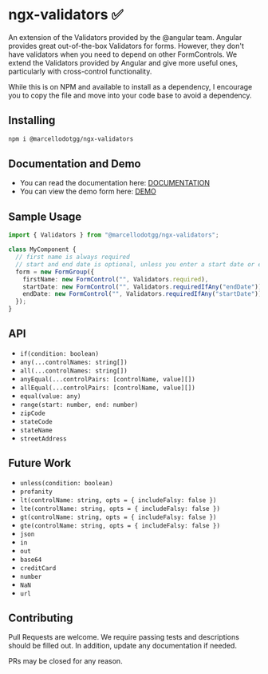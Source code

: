 # ngx-validators ✅️

An extension of the Validators provided by the @angular team. Angular provides great out-of-the-box Validators for forms. However, they don't have validators when you need to depend on other FormControls. We extend the Validators provided by Angular and give more useful ones, particularly with cross-control functionality.

While this is on NPM and available to install as a dependency, I encourage you to copy the file and move into your code base to avoid a dependency.

## Installing
```sh
npm i @marcellodotgg/ngx-validators
```

## Documentation and Demo
* You can read the documentation here: [DOCUMENTATION](https://marcellodotgg.github.io/ngx-validators/docs/)
* You can view the demo form here: [DEMO](https://marcellodotgg.github.io/ngx-validators) 

## Sample Usage
```ts
import { Validators } from "@marcellodotgg/ngx-validators";

class MyComponent {
  // first name is always required
  // start and end date is optional, unless you enter a start date or end date.
  form = new FormGroup({
    firstName: new FormControl("", Validators.required),
    startDate: new FormControl("", Validators.requiredIfAny("endDate")),
    endDate: new FormControl("", Validators.requiredIfAny("startDate")),
  });
}
```

## API
* `if(condition: boolean)`
* `any(...controlNames: string[])`
* `all(...controlNames: string[])`
* `anyEqual(...controlPairs: [controlName, value][])`
* `allEqual(...controlPairs: [controlName, value][])`
* `equal(value: any)`
* `range(start: number, end: number)`
* `zipCode`
* `stateCode`
* `stateName`
* `streetAddress`

## Future Work
* `unless(condition: boolean)`
* `profanity`
* `lt(controlName: string, opts = { includeFalsy: false })`
* `lte(controlName: string, opts = { includeFalsy: false })`
* `gt(controlName: string, opts = { includeFalsy: false })`
* `gte(controlName: string, opts = { includeFalsy: false })`
* `json`
* `in`
* `out`
* `base64`
* `creditCard`
* `number`
* `NaN`
* `url`

## Contributing
Pull Requests are welcome. We require passing tests and descriptions should be filled out. In addition, update any documentation if needed.

PRs may be closed for any reason.
